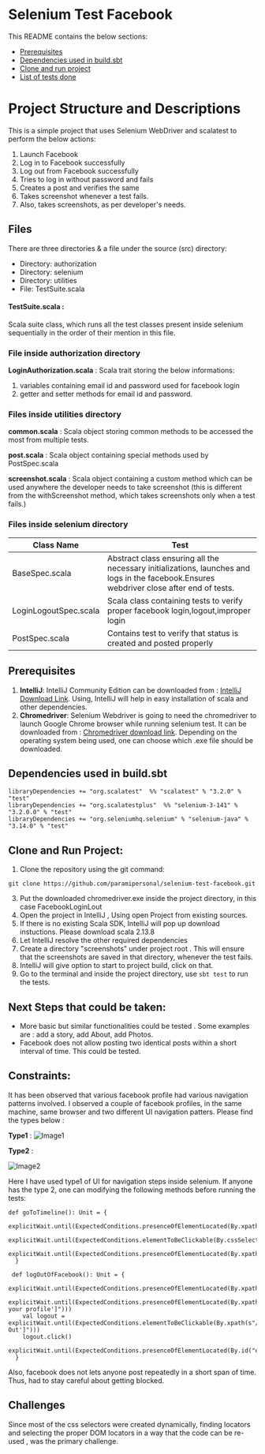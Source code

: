 # Selenium Test Facebook

This README contains the below sections:
* [Prerequisites](#prerequisites)
* [Dependencies used in build.sbt](#dependencies-used-in-buildsbt)
* [Clone and run project](#clone-and-run-project)
* [List of tests done](#list-of-tests-done)

# Project Structure and Descriptions
This is a simple project that uses Selenium WebDriver and scalatest
to perform the below actions:
1. Launch Facebook
2. Log in to Facebook successfully
3. Log out from Facebook successfully
4. Tries to log in without password and fails
5. Creates a post and verifies the same
6. Takes screenshot whenever a test fails.
7. Also, takes screenshots, as per developer's needs.

## Files
There are three directories & a file under the source (src) directory:
* Directory: authorization
* Directory: selenium
* Directory: utilities
* File: TestSuite.scala 

#### **TestSuite.scala** : 

Scala suite class, which runs all the test classes present inside selenium
sequentially in the order of their mention in this file.

### File inside **authorization** directory 

**LoginAuthorization.scala** : Scala trait storing the below informations: 
1. variables containing email id and password used for facebook login
2. getter and setter methods for email id and password.

### Files inside **utilities** directory

**common.scala** : Scala object storing common methods to be accessed the most from multiple tests.

**post.scala** : Scala object containing special methods used by PostSpec.scala

**screenshot.scala** : Scala object containing a custom method which can be used anywhere the developer needs to 
take screenshot (this is different from the withScreenshot method, which takes screenshots only when a test fails.)

### Files inside **selenium** directory

| Class Name            | Test                                                                                                                                     |
|-----------------------|------------------------------------------------------------------------------------------------------------------------------------------|
| BaseSpec.scala        | Abstract class ensuring all the necessary initializations, launches and logs in the facebook.Ensures webdriver close after end of tests. |        
| LoginLogoutSpec.scala | Scala class containing tests to verify proper facebook login,logout,improper login                                                       |
| PostSpec.scala        | Contains test to verify that status is created and posted properly                                                                       |        


## Prerequisites
1. **IntelliJ**: IntelliJ Community Edition can be downloaded from : [IntelliJ Download Link](https://www.jetbrains.com/idea/download/#section=windows). Using, IntelliJ will help in easy installation of scala and other dependencies.
2. **Chromedriver**: Selenium Webdriver is going to need the chromedriver to launch Google Chrome browser while running selenium test.
   It can be downloaded from : [Chromedriver download link](https://chromedriver.chromium.org/downloads). Depending on the operating system being
   used, one can choose which .exe file should be downloaded.

## Dependencies used in build.sbt
```
libraryDependencies += "org.scalatest"  %% "scalatest" % "3.2.0" % "test"
libraryDependencies += "org.scalatestplus"  %% "selenium-3-141" % "3.2.0.0" % "test"
libraryDependencies += "org.seleniumhq.selenium" % "selenium-java" % "3.14.0" % "test"
```

## Clone and Run Project:
1. Clone the repository using the git command:
```
git clone https://github.com/paramipersonal/selenium-test-facebook.git
```
3. Put the downloaded chromedriver.exe inside the project directory, in this case FacebookLoginLout
4. Open the project in IntelliJ , Using open Project from existing sources.
5. If there is no existing Scala SDK, IntelliJ will pop up download instuctions. Please download scala 2.13.8
6. Let IntelliJ resolve the other required dependencies
7. Create a directory "screenshots" under project root . This will ensure that the screenshots are saved in that directory, whenever the test fails.
8. IntelliJ will give option to start to project build, click on that.
9. Go to the terminal and inside the project directory, use ```sbt test``` to run the tests.

## Next Steps that could be taken: 
* More basic but similar functionalities could be tested . Some examples are : add a story, add About, add Photos.
* Facebook does not allow posting two identical posts within a short interval of time. This could be tested.

## Constraints: 

It has been observed that various facebook profile had various navigation patterns involved.
I observed a couple of facebook profiles, in the same machine, same browser and two different UI navigation patters.
Please find the types below :

**Type1** :
![Image1](https://github.com/paramipersonal/selenium-test-facebook/blob/dev/parami-branch-7/images/UI_test1.PNG)



**Type2** : 

![Image2](https://github.com/paramipersonal/selenium-test-facebook/blob/dev/parami-branch-7/images/UI_test2.PNG)


Here I have used type1 of UI for navigation steps inside selenium.
If anyone has the type 2, one can modifying the following methods before running the tests: 
```
def goToTimeline(): Unit = {
    explicitWait.until(ExpectedConditions.presenceOfElementLocated(By.xpath("/html/body/div[1]/div/div[1]/div/div[1]/div[1]/div/div[1]/span/div/div[2]"))).click()
    explicitWait.until(ExpectedConditions.elementToBeClickable(By.cssSelector("a[href='/me/']"))).click()
    explicitWait.until(ExpectedConditions.presenceOfElementLocated(By.xpath("//span[.='Photos']")))
  }
```

```
 def logOutOfFacebook(): Unit = {
    explicitWait.until(ExpectedConditions.presenceOfElementLocated(By.xpath("/html/body/div[1]/div/div[1]/div/div[1]/div[1]/div/div[1]/span/div/div[2]"))).click()
    explicitWait.until(ExpectedConditions.presenceOfElementLocated(By.xpath(s"//span[.='See your profile']")))
    val logout = explicitWait.until(ExpectedConditions.elementToBeClickable(By.xpath(s"//span[.='Log Out']")))
    logout.click()
    explicitWait.until(ExpectedConditions.presenceOfElementLocated(By.id("email")))
  }
```

Also, facebook does not lets anyone post repeatedly in a short span of time. Thus, had to stay
careful about getting blocked. 

## Challenges

Since most of the css selectors were created dynamically, finding locators and selecting the proper 
DOM locators in a way that the code can be re-used , was the primary challenge. 

